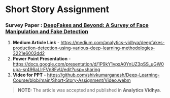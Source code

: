 # Short Story Assignment

### Survey Paper : [DeepFakes and Beyond: A Survey of Face Manipulation and Fake Detection](https://arxiv.org/pdf/2001.00179v3.pdf)



1. **Medium Article Link** - https://medium.com/analytics-vidhya/deepfakes-production-detection-using-various-deep-learning-methodologies-3221e6002dd2
2. **Power Point Presentation** - https://docs.google.com/presentation/d/1P9kY1vpxA0YnUZ3pSS_uGW0upa-sr496aLIrFVn8FvU/edit?usp=sharing
3. **Video for PPT** - https://github.com/shivkumarganesh/Deep-Learning-Course/blob/main/Short-Story-Assignment/Video.webm


> **NOTE:**
> The article was accepted and published in **Analytics Vidhya**.


